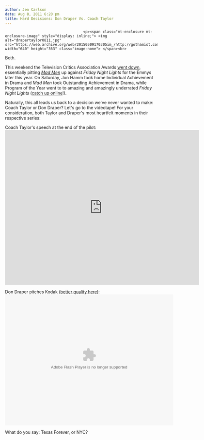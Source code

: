 ```yaml
---
author: Jen Carlson
date: Aug 8, 2011 6:20 pm
title: Hard Decisions: Don Draper Vs. Coach Taylor
---
```


	
										<p><span class="mt-enclosure mt-enclosure-image" style="display: inline;"> <img alt="drapertaylor0811.jpg" src="https://web.archive.org/web/20150509170305im_/http://gothamist.com/attachments/arts_jen/drapertaylor0811.jpg" width="640" height="363" class="image-none"> </span><br>
<span class="photo_caption">Both.</span></p>

<p>This weekend the Television Critics Association Awards <a href="https://web.archive.org/web/20150509170305/http://www.npr.org/blogs/monkeysee/2011/08/07/139055549/television-critics-honor-game-of-thrones-mad-men-friday-night-lights">went down</a>, essentially pitting <a href="https://web.archive.org/web/20150509170305/http://gothamist.com/tags/madmen"><em>Mad Men</em></a> up against <em>Friday Night Lights</em> for the Emmys later this year. On Saturday, Jon Hamm took home Individual Achievement in Drama and <em>Mad Men</em> took Outstanding Achievement in Drama, while Program of the Year went to to amazing and amazingly underrated <em>Friday Night Lights</em> (<a href="https://web.archive.org/web/20150509170305/http://gothamist.com/2011/06/07/instant_entertainment_friday_night.php#photo-2">catch up online</a>!). </p>

<p>Naturally, this all leads us back to a decision we&apos;ve never wanted to make: Coach Taylor or Don Draper? Let&apos;s go to the videotape! For your consideration, both Taylor and Draper&apos;s most heartfelt moments in their respective series:</p>

<p>Coach Taylor&apos;s speech at the end of the pilot:<br>
<iframe width="640" height="510" src="https://web.archive.org/web/20150509170305if_/http://www.youtube.com/embed/M_2vWfLceuo" frameborder="0" allowfullscreen></iframe></p>

<p>Don Draper pitches Kodak (<a href="https://web.archive.org/web/20150509170305/http://www.youtube.com/watch?v=yWyLaXCV2_s">better quality here</a>):<br>
<embed src="https://web.archive.org/web/20150509170305oe_/http://www.videohippy.com/player.swf" width="555" height="431" allowscriptaccess="always" allowfullscreen="true" flashvars="width=555&amp;height=431&amp;file=http://www.videohippy.com/flvideos/../flvideo/34237.flv&amp;image=http://www.videohippy.com/thumb/1_34237.jpg&amp;displayheight=270&amp;link=http://www.videohippy.com/video/34237/Mad-Men-The-Carousel&amp;searchbar=false&amp;linkfromdisplay=true&amp;recommendations=http://www.videohippy.com/feed_embed.php?v=R2bLNkCqpuY&amp;feature=" pluginspage="http://www.macromedia.com/go/getflashplayer" type="application/x-shockwave-flash"></p>

<p>What do you say: Texas Forever, or NYC?</p>					
										
									
				